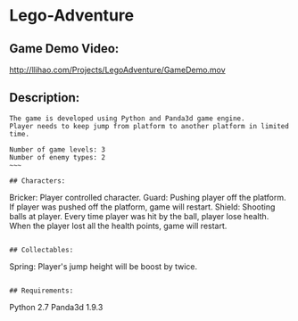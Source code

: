 # Lego-Adventure

## Game Demo Video:
http://llihao.com/Projects/LegoAdventure/GameDemo.mov

## Description:
~~~~
The game is developed using Python and Panda3d game engine.
Player needs to keep jump from platform to another platform in limited time.
~~~~

~~~~
Number of game levels: 3
Number of enemy types: 2
~~~

## Characters:
~~~~
Bricker:
    Player controlled character.
Guard:
    Pushing player off the platform.
    If player was pushed off the platform, game will restart.
Shield: 
    Shooting balls at player.
    Every time player was hit by the ball, player lose health. 
    When the player lost all the health points, game will restart.
~~~~

## Collectables:
~~~~
Spring: 
    Player's jump height will be boost by twice.
~~~~

## Requirements:
~~~~
Python 2.7
Panda3d 1.9.3
~~~~
